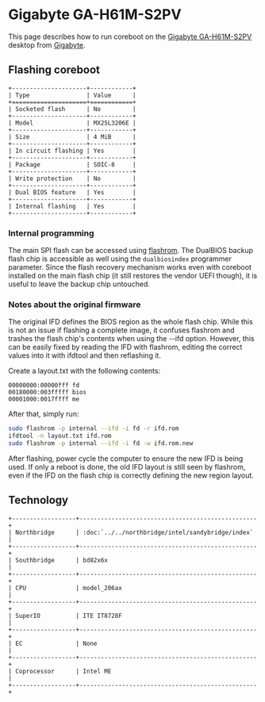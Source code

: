 # Gigabyte GA-H61M-S2PV

This page describes how to run coreboot on the [Gigabyte GA-H61M-S2PV] desktop
from [Gigabyte].

## Flashing coreboot

```eval_rst
+---------------------+------------+
| Type                | Value      |
+=====================+============+
| Socketed flash      | No         |
+---------------------+------------+
| Model               | MX25L3206E |
+---------------------+------------+
| Size                | 4 MiB      |
+---------------------+------------+
| In circuit flashing | Yes        |
+---------------------+------------+
| Package             | SOIC-8     |
+---------------------+------------+
| Write protection    | No         |
+---------------------+------------+
| Dual BIOS feature   | Yes        |
+---------------------+------------+
| Internal flashing   | Yes        |
+---------------------+------------+
```

### Internal programming

The main SPI flash can be accessed using [flashrom]. The DualBIOS backup flash
chip is accessible as well using the `dualbiosindex` programmer parameter.
Since the flash recovery mechanism works even with coreboot installed on the
main flash chip (it still restores the vendor UEFI though), it is useful to
leave the backup chip untouched.

### Notes about the original firmware

The original IFD defines the BIOS region as the whole flash chip. While this is
not an issue if flashing a complete image, it confuses flashrom and trashes the
flash chip's contents when using the --ifd option. However, this can be easily
fixed by reading the IFD with flashrom, editing the correct values into it with
ifdtool and then reflashing it.

Create a layout.txt with the following contents:

	00000000:00000fff fd
	00180000:003fffff bios
	00001000:0017ffff me

After that, simply run:

```bash
sudo flashrom -p internal --ifd -i fd -r ifd.rom
ifdtool -n layout.txt ifd.rom
sudo flashrom -p internal --ifd -i fd -w ifd.rom.new
```

After flashing, power cycle the computer to ensure the new IFD is being used.
If only a reboot is done, the old IFD layout is still seen by flashrom, even if
the IFD on the flash chip is correctly defining the new region layout.

## Technology

```eval_rst
+------------------+--------------------------------------------------+
| Northbridge      | :doc:`../../northbridge/intel/sandybridge/index` |
+------------------+--------------------------------------------------+
| Southbridge      | bd82x6x                                          |
+------------------+--------------------------------------------------+
| CPU              | model_206ax                                      |
+------------------+--------------------------------------------------+
| SuperIO          | ITE IT8728F                                      |
+------------------+--------------------------------------------------+
| EC               | None                                             |
+------------------+--------------------------------------------------+
| Coprocessor      | Intel ME                                         |
+------------------+--------------------------------------------------+
```

[Gigabyte GA-H61M-S2PV]: https://www.gigabyte.com/us/Motherboard/GA-H61M-S2PV-rev-10
[Gigabyte]: https://www.gigabyte.com
[flashrom]: https://flashrom.org/Flashrom
